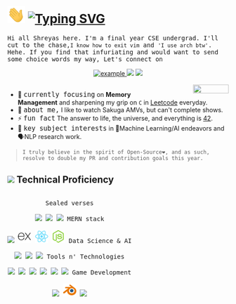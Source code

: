 <link rel="preconnect" href="https://fonts.googleapis.com">
<link rel="preconnect" href="https://fonts.gstatic.com" crossorigin>
<link href="https://fonts.googleapis.com/css2?family=Roboto+Mono:wght@500&display=swap" rel="stylesheet">

<h1>
<img src="https://raw.githubusercontent.com/KevinPatel04/KevinPatel04/master/Hi.gif" width="40px">
<a href="https://git.io/typing-svg"><img src="https://readme-typing-svg.herokuapp.com?font=Noto+Mono&size=30&pause=500&color=DA5581&vCenter=true&width=200&height=31&lines=Hi;%E0%A4%A8%E0%A4%AE%E0%A4%B8%E0%A5%8D%E0%A4%A4%E0%A5%87;hola;ol%C3%A1;bonjour;Hallo;%E3%81%93%E3%82%93%E3%81%AB%E3%81%A1%E3%81%AF;%D0%97%D0%B4%D1%80%D0%B0%D0%B2%D1%81%D1%82%D0%B2%D1%83%D0%B9%D1%82%D0%B5" alt="Typing SVG" /></a>
</h1>

<p style="font-family: 'Roboto Mono', monospace;">Hi all Shreyas here. I'm a final year CSE undergrad. I'll cut to the chase,<code>I know how to exit vim</code> and <code>'I use arch btw'</code>. Hehe.
If you find that infuriating and would want to send some choice words my way, Let's connect on</p>

<div align ="center">  
  <a href="https://twitter.com/FirePhoenix837" target="_blank">
      <img src="https://img.shields.io/badge/Twitter-1DA1F2.svg?style=for-the-badge&logo=twitter&logoColor=white" alt="example"/>
    </a>
  <a href = "mailto:yasdatta@gmail.com"><img src="https://img.shields.io/badge/-Gmail-%23333?style=for-the-badge&logo=gmail&logoColor=red" target="_blank"></a>
  <a href="https://www.linkedin.com/in/shreyas-datta-32bb041a1" target="_blank"><img src="https://img.shields.io/badge/-LinkedIn-%23333?style=for-the-badge&logo=linkedin&logoColor=0A66C2" target="_blank"></a> 
</div>

<br> 
<div align="right">
  <a href="https://open.spotify.com/user/314bzhg4drrvjnvmi3qemvfdvk6y">
    <img align='right' src="https://spotify-github-profile.vercel.app/api/view?uid=314bzhg4drrvjnvmi3qemvfdvk6y&cover_image=true&theme=default&bar_color=23a923&bar_color_cover=true)](https://github.com/kittinan/spotify-github-profile" width="40%" height="40%"/>
  </a>
</div>

<ul>
  <li>🌱 <span style="font-family: 'Roboto Mono', monospace; font-size: 15px">currently focusing</span> on <b>Memory Management</b> and sharpening my grip on <code>C</code> in <a href="https://leetcode.com/ShreyasDatta/">Leetcode</a> everyday.</li>
  <li>💬 <span style="font-family: 'Roboto Mono', monospace; font-size: 15px">about me,</span> I like to watch Sakuga AMVs, but can't complete shows.</li>
  <li>⚡ <span style="font-family: 'Roboto Mono', monospace; font-size: 15px">fun fact</span> The answer to life, the universe, and everything is <a href="https://www.amazon.com/Hitchhikers-Guide-Galaxy-Douglas-Adams/dp/0345391802">42</a>.</li>
  <li>📖 <span style="font-family: 'Roboto Mono', monospace; font-size: 15px">key subject interests</span> in 🤖Machine Learning/AI endeavors and 🗣️NLP research work.</li>
</ul>

<blockquote style="font-family: 'Roboto Mono', monospace; font-size: 12px">I truly believe in the spirit of Open-Source❤️, and as such, resolve to double my PR and contribution goals this year.</blockquote>

## <img src = "https://media2.giphy.com/media/QssGEmpkyEOhBCb7e1/giphy.gif?cid=ecf05e47a0n3gi1bfqntqmob8g9aid1oyj2wr3ds3mg700bl&rid=giphy.gif" width = 30px> Technical Proficiency
<p style="display: inline-block;" align="center">
  <kbd>
    <kbd>Sealed verses</kbd>
    <br>
    <br>
    <img width="30px" src="https://cdn.jsdelivr.net/gh/devicons/devicon/icons/python/python-plain.svg" /> 
    <img width="30px" src="https://cdn.jsdelivr.net/gh/devicons/devicon/icons/c/c-plain.svg" />
    <img width="26px" src="https://cdn.worldvectorlogo.com/logos/c.svg"/>
  </kbd>
  <kbd>
    <kbd>MERN stack</kbd>
    <br>
    <br>
    <img width="30px" src="https://cdn.jsdelivr.net/gh/devicons/devicon/icons/mongodb/mongodb-plain.svg"/>
    <img width="30px" src="https://raw.githubusercontent.com/devicons/devicon/1119b9f84c0290e0f0b38982099a2bd027a48bf1/icons/express/express-original.svg"/>
    <img width="30px" src="https://raw.githubusercontent.com/devicons/devicon/1119b9f84c0290e0f0b38982099a2bd027a48bf1/icons/react/react-original.svg"/>
    <img width="30px" src="https://raw.githubusercontent.com/devicons/devicon/1119b9f84c0290e0f0b38982099a2bd027a48bf1/icons/nodejs/nodejs-plain.svg" />   
  </kbd>
  <kbd>
    <kbd>Data Science & AI</kbd>
    <br>
    <br>
    <img width="30px" src="https://cdn.jsdelivr.net/gh/devicons/devicon/icons/tensorflow/tensorflow-original.svg" />
    <img width="30px" src="https://cdn.jsdelivr.net/gh/devicons/devicon/icons/numpy/numpy-original.svg" />
    <img width="30px" src="https://avatars.githubusercontent.com/u/21214473?s=200&v=4" />
  </kbd>
  <kbd>
    <kbd>Tools n' Technologies</kbd>
    <br>
    <br>
    <img width="30px" src="https://cdn.jsdelivr.net/gh/devicons/devicon/icons/heroku/heroku-plain.svg" />
    <img width="30px" src="https://cdn.jsdelivr.net/gh/devicons/devicon/icons/vscode/vscode-original.svg">
    <img width="30px" src="https://cdn.jsdelivr.net/gh/devicons/devicon/icons/mysql/mysql-plain.svg" />
    <img width="30px" src="https://www.svgrepo.com/show/354202/postman-icon.svg" />
    <img width="30px" src="https://cdn.jsdelivr.net/gh/devicons/devicon/icons/html5/html5-original.svg"> 
    <img width="30px" src="https://cdn.jsdelivr.net/gh/devicons/devicon/icons/css3/css3-plain.svg" />
  </kbd>
   <kbd>
    <kbd>Game Development</kbd>
    <br>
    <br>
    <img width="30px" src="https://cdn.jsdelivr.net/gh/devicons/devicon/icons/unity/unity-original.svg" />
    <img width="30px" src="https://raw.githubusercontent.com/devicons/devicon/1119b9f84c0290e0f0b38982099a2bd027a48bf1/icons/blender/blender-original.svg" />
    <img width="30px" src="https://www.svgrepo.com/show/329985/aseprite.svg" />
  </kbd>
</p>

<!--
**ShreyasDatta/shreyasdatta** is a ✨ _special_ ✨ repository because its `README.md` (this file) appears on your GitHub profile.

Here are some ideas to get you started:

- 🔭 I’m currently working on ...
- 🌱 I’m currently learning ...
- 👯 I’m looking to collaborate on ...
- 🤔 I’m looking for help with ...
- 💬 Ask me about ...
- 📫 How to reach me: ...
- 😄 Pronouns: ...
- ⚡ Fun fact: ...
-->
